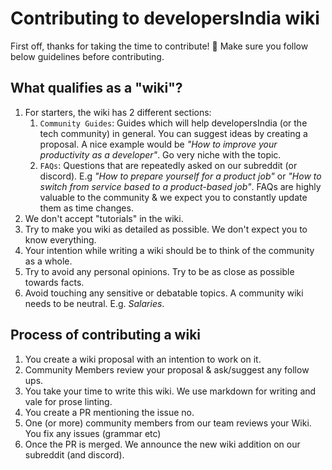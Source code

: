 # Contributing to developersIndia wiki

First off, thanks for taking the time to contribute! 🎉
Make sure you follow below guidelines before contributing.


## What qualifies as a "wiki"?

1. For starters, the wiki has 2 different sections:
   1. `Community Guides`: Guides which will help developersIndia (or the tech community) in general. You can suggest ideas by creating a proposal. A nice example would be _"How to improve your productivity as a developer"_. Go very niche with the topic.
   2. `FAQs`: Questions that are repeatedly asked on our subreddit (or discord). E.g _"How to prepare yourself for a product job"_ or _"How to switch from service based to a product-based job"_. FAQs are highly valuable to the community & we expect you to constantly update them as time changes.
2. We don't accept "tutorials" in the wiki.
3. Try to make you wiki as detailed as possible. We don't expect you to know everything.
4. Your intention while writing a wiki should be to think of the community as a whole.
5. Try to avoid any personal opinions. Try to be as close as possible towards facts.
6. Avoid touching any sensitive or debatable topics. A community wiki needs to be neutral. E.g. _Salaries_.



## Process of contributing a wiki

1. You create a wiki proposal with an intention to work on it.
2. Community Members review your proposal & ask/suggest any follow ups.
3. You take your time to write this wiki. We use markdown for writing and vale for prose linting.
4. You create a PR mentioning the issue no.
5. One (or more) community members from our team reviews your Wiki. You fix any issues (grammar etc)
6. Once the PR is merged. We announce the new wiki addition on our subreddit (and discord).


